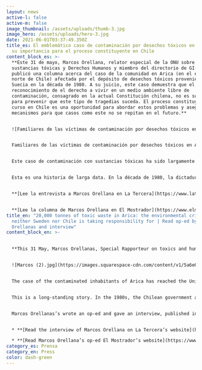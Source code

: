 ```yaml
---
layout: news
active-l: false
active-m: false
image_thumbnail: /assets/uploads/thumb-3.jpg
image_hero: /assets/uploads/hero-3.jpg
date: 2021-06-01T03:37:49.350Z
title_es: El emblemático caso de contaminación por desechos tóxicos en Arica y
  su importancia para el proceso constituyente en Chile
content_block_es: >-
  **Este 31 de mayo, Marcos Orellana, relator especial de la ONU sobre
  sustancias tóxicas y Derechos Humanos y miembro del directorio de GI-ESCR,
  publicó una columna acerca del caso de la comunidad en Arica (en el extremo
  norte de Chile) afectada por el depósito de desechos tóxicos provenientes de
  Suecia en la década de 1980. A su juicio, este caso demuestra que el
  reconocimiento de el derecho a vivir en un medio ambiente libre de
  contaminación, consagrado en la actual Constitución chilena, no es suficiente
  para prevenir que este tipo de tragedias suceda. El proceso constituyente en
  curso en Chile es una oportunidad para abordar estos problemas y asegurar
  mecanismos para que casos como este no se repitan en el futuro.**


  ![Familiares de las víctimas de contaminación por desechos tóxicos en Arica exigen justicia. Foto: 350.org/Flickr.](https://images.squarespace-cdn.com/content/v1/5a6e0958f6576ebde0e78c18/1622728501075-VSOGAY6ZPC7KCH0V5GZR/toxi-waste-Arica-Chile-small.jpg?format=500w)


  Familiares de las víctimas de contaminación por desechos tóxicos en Arica exigen justicia. Foto: 350.org/Flickr.


  Este caso de contaminación con sustancias tóxicas ha sido largamente seguido por Naciones Unidas. El relator especial especial sobre sustancias tóxicas ha señalado que este caso se explica por “extrema negligencia o tal vez corrupción”. Además, ha señalado que la tragedia que sufren estas víctimas llaman la atención sobre el contenido presente en la actual Constitución chilena respecto de temáticas medioambientales: “Aquí la Convención Constitucional chilena tiene un gran desafío y oportunidad", señaló.


  Esta es una historia de larga data. En la década de 1980, la dictadura chilena autorizó a la compañía sueca Promel a trasladar más de 20 mil toneladas de desechos tóxicos desde el país nórdico hasta la ciudad de Arica, dejándolos abandonados en un terreno que en esa época no tenía uso residencial. Aunque se suponía que los desechos no eran dañinos, en realidad contenían grandes cantidades de plomo y arsénico, sustancias altamente tóxicas para los seres humanos. En la década de 1990, las autoridades autorizaron la construcción de viviendas sociales en las cercanías del lugar donde fueron depositados estos desechos. ¿El resultado? Cerca de 12 mil personas han estado expuestas a la contaminación y han experimentado distintas consecuencias en su salud, como cáncer, abortos espontáneos y problemas de desarrollo durante la gestación.


  **[Lee la entrevista a Marcos Orellana en La Tercera](https://www.latercera.com/que-pasa/noticia/marcos-orellana-relator-de-la-onu-sobre-productos-toxicos-la-tragedia-sufrida-por-las-victimas-de-arica-revela-que-el-mero-reconocimiento-constitucional-del-derecho-a-vivir-en-un-ambiente-sano-no-es-garantia-suficiente/OGXKSZUQWZA7RD3XYEHJ4WVO5E/?outputType=amp)**


  **[Lee la columna de Marcos Orellana en El Mostrador](https://www.elmostrador.cl/destacado/2021/05/30/inclumplimiento-toxico-hace-22-anos-la-corte-suprema-ordeno-retirar-las-20-mil-toneladas-de-desechos-quimicos-suecos-de-arica-pero-siguen-ahi/)**
title_en: "20,000 tonnes of toxic waste in Arica: the environmental crime that
  neither Sweden nor Chile is taking responsibility for | Read op-ed by Marco
  Orellanas and interview"
content_block_en: >-
  

  **This 31 May, Marcos Orellanas, Special Rapporteur on toxics and human rights and GI-ESCR Board member signed an op-ed on the case of a community in Arica, in Northern Chile, affected by the deposit of toxic waste exported by Sweden in the 1980s, which shows that the recognition of the right to live in a healthy environment is not a sufficent guarantee to prevent such tragedies to happen. The current constituent process in Chile is an opportunity to address the issue and ensure that this case never happens again.**


  ![Marcos (2).jpg](https://images.squarespace-cdn.com/content/v1/5a6e0958f6576ebde0e78c18/1612862662936-G28DZK3339FPDXEBL3VX/Marcos+%282%29.jpg?format=500w)


  The case of the contaminated inhabitants of Arica has reached the United Nations. The Special Rapporteur on Hazardous Substances and Wastes says in this interview that this case can be explained by "extreme negligence or perhaps corruption". He also points out that the tragedy suffered by the victims calls into question what is contained in the current Constitution on environmental matters: "Here the Chilean Constitutional Convention has a great challenge and opportunity", he says.


  This is a long-standing story. In the 1980s, the Chilean government authorised the company Promel to bring more than 20,000 tonnes of toxic waste from Sweden to Arica, which was abandoned on a piece of land that at the time had no residential use. The waste was supposedly harmless, but in fact contained large quantities of lead and arsenic. In the 1990s, the authorities allowed towns to be built in close proximity to the dumped material. The result? Nearly 12,000 people have been exposed to contamination from this waste.


  Marcos Orellanas’s wrote an op-ed and gave an interview, published in two of the most prominent media in Chile:


  * **[Read the interview of Marcos Orellana on La Tercera’s website](https://www.latercera.com/que-pasa/noticia/marcos-orellana-relator-de-la-onu-sobre-productos-toxicos-la-tragedia-sufrida-por-las-victimas-de-arica-revela-que-el-mero-reconocimiento-constitucional-del-derecho-a-vivir-en-un-ambiente-sano-no-es-garantia-suficiente/OGXKSZUQWZA7RD3XYEHJ4WVO5E/?outputType=amp)**

  * **[Read Marcos Orellana’s op-ed El Mostrador’s website](https://www.elmostrador.cl/destacado/2021/05/30/inclumplimiento-toxico-hace-22-anos-la-corte-suprema-ordeno-retirar-las-20-mil-toneladas-de-desechos-quimicos-suecos-de-arica-pero-siguen-ahi/)**
category_es: Prensa
category_en: Press
color: dash-green
---
```

